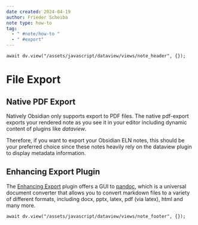 ```yaml
---
date created: 2024-04-19
author: Frieder Scheiba
note type: how-to
tag:
  - " #note/how-to "
  - " #export"
---
```


```dataviewjs
await dv.view("/assets/javascript/dataview/views/note_header", {});
```

# File Export

## Native PDF Export
Natively Obsidian only supports export to PDF files. The native pdf-export exports your rendered note as you see it in your editor including dynamic content of plugins like *dataview*.

Therefore, if you want to export your Obsidian ELN notes, this should be your preferred choice since these notes heavily rely on the dataview plugin to display metadata information.


## Enhancing Export Plugin

The [Enhancing Export](https://github.com/mokeyish/obsidian-enhancing-export) plugin offers a GUI to [pandoc](https://github.com/mokeyish/obsidian-enhancing-export), which is a universal document converter that allows you to convert markdown files to a variety of different formats, including docx, pptx, latex, pdf (via latex), html and many more.


```dataviewjs
await dv.view("/assets/javascript/dataview/views/note_footer", {});
```
